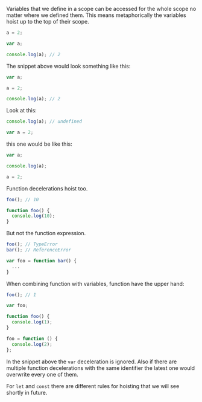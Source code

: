 Variables that we define in a scope can be accessed for the whole scope no matter where we defined them. This means metaphorically the variables hoist up to the top of their scope.

```js
a = 2;

var a;

console.log(a); // 2
```

The snippet above would look something like this:

```js
var a;

a = 2;

console.log(a); // 2
```

Look at this:

```js
console.log(a); // undefined

var a = 2;
```

this one would be like this:

```js
var a;

console.log(a);

a = 2;
```

Function decelerations hoist too.

```js
foo(); // 10

function foo() {
  console.log(10);
}
```

But not the function expression.

```js
foo(); // TypeError
bar(); // ReferenceError

var foo = function bar() {
  ...
}
```

When combining function with variables, function have the upper hand:

```js
foo(); // 1

var foo;

function foo() {
  console.log(1);
}

foo = function () {
  console.log(2);
};
```

In the snippet above the `var` deceleration is ignored. Also if there are multiple function decelerations with the same identifier the latest one would overwrite every one of them.

For `let` and `const` there are different rules for hoisting that we will see shortly in future.
